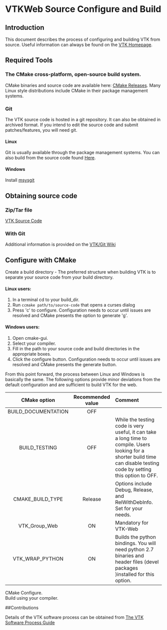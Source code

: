 # VTKWeb Source Configure and Build


## Introduction

This document describes the process of configuring and building VTK from source. Useful information can always be found on the [VTK Homepage](http://www.vtk.org).

## Required Tools

### The CMake cross-platform, open-source build system.

CMake binaries and source code are available here: [CMake Releases](http://www.cmake.org/cmake/resources/software.html).
Many Linux style distributions include CMake in their package management systems.


### Git

The VTK source code is hosted in a git repository. It can also be obtained in archived format. If you intend to edit the source code and submit patches/features, you will need git.

#### Linux

Git is usually available through the package management systems. You can also build from the source code found [Here](http://git-scm.com/downloads).

#### Windows

Install [msysgit](http://msysgit.github.io/)

## Obtaining source code


### Zip/Tar file

[VTK Source Code](http://www.vtk.org/VTK/resources/software.html)

### With Git

Additional information is provided on the [VTK/Git Wiki](http://www.vtk.org/Wiki/VTK/Git)


## Configure with CMake

Create a build directory - The preferred structure when building VTK is to separate your source code from your build directory.

#### Linux users:

1. In a terminal cd to your build_dir.
2. Run `ccmake path/to/source-code` that opens a curses dialog
3. Press 'c' to configure. Configuration needs to occur until issues are resolved and CMake presents the option to generate 'g'.

#### Windows users:
1. Open cmake-gui.
2. Select your compiler.
3. Fill in the path to your source code and build directories in the appropriate boxes.
4. Click the configure button. Configuration needs to occur until issues are resolved and CMake presents the generate button.

From this point forward, the process between Linux and Windows is basically the same. The following options provide minor deviations from the default configuration and are sufficient to build VTK for the web.

| CMake option        | Recommended value | Comment   |
|:-------------------:|:-----------------:|:----------|
| BUILD_DOCUMENTATION | OFF     | |
| BUILD_TESTING       | OFF     | While the testing code is very useful, it can take a long time to compile. Users looking for a shorter build time can disable testing code by setting this option to OFF. |
| CMAKE_BUILD_TYPE    | Release | Options include Debug, Release, and RelWithDebInfo. Set for your needs. |
| VTK_Group_Web       | ON      | Mandatory for VTK-Web |
| VTK_WRAP_PYTHON     | ON      | Builds the python bindings. You will need python 2.7 binaries and header files (devel packages )installed for this option. |

CMake Configure.  
Build using your compiler.  

##Contributions

Details of the VTK software process can be obtained from [The VTK Software Process Guide](https://docs.google.com/a/kitware.com/document/d/1nzinw-dR5JQRNi_gb8qwLL5PnkGMK2FETlQGLr10tZw/edit)
